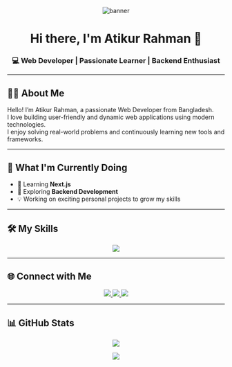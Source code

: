 <!-- Banner Image -->
<p align="center">
  <img src="[https://i.ibb.co/kDmWNR2/banner-demo.png](https://img.freepik.com/premium-vector/circuit-connect-lines-dots-network-technology_322958-5018.jpg?uid=R201254558&ga=GA1.1.1244749982.1746434983&semt=ais_items_boosted&w=740)]" alt="banner" />
</p>

<h1 align="center">Hi there, I'm Atikur Rahman 👋</h1>
<h3 align="center">💻 Web Developer | Passionate Learner | Backend Enthusiast</h3>

---

## 👨‍💻 About Me

Hello! I’m Atikur Rahman, a passionate Web Developer from Bangladesh.  
I love building user-friendly and dynamic web applications using modern technologies.  
I enjoy solving real-world problems and continuously learning new tools and frameworks.

---

## 🚀 What I'm Currently Doing

- 🌱 Learning **Next.js**  
- 🧠 Exploring **Backend Development**  
- 💡 Working on exciting personal projects to grow my skills

---

## 🛠️ My Skills

<p align="center">
  <img src="https://skillicons.dev/icons?i=html,css,js,react,nodejs,mongodb,tailwind,git,github,vscode" />
</p>

---

## 🌐 Connect with Me

<p align="center">
  <a href="https://www.linkedin.com/in/your-link" target="_blank">
    <img src="https://img.shields.io/badge/LinkedIn-0077B5?style=for-the-badge&logo=linkedin&logoColor=white" />
  </a>
  <a href="https://twitter.com/your-link" target="_blank">
    <img src="https://img.shields.io/badge/Twitter-1DA1F2?style=for-the-badge&logo=twitter&logoColor=white" />
  </a>
  <a href="https://github.com/your-username" target="_blank">
    <img src="https://img.shields.io/badge/GitHub-171515?style=for-the-badge&logo=github&logoColor=white" />
  </a>
</p>

---

## 📊 GitHub Stats

<p align="center">
  <img src="https://github-readme-stats.vercel.app/api?username=pabel-sarkar&show_icons=true&theme=tokyonight" />
</p>


<p align="center">
  <img src="https://github-readme-stats.vercel.app/api/top-langs/?username=pabel-sarkar&layout=compact&theme=tokyonight" />
</p>

